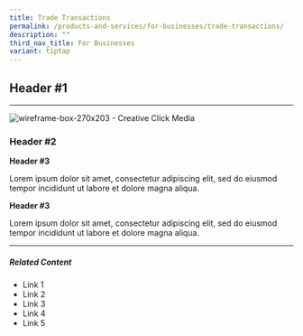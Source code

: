 ```yaml
---
title: Trade Transactions
permalink: /products-and-services/for-businesses/trade-transactions/
description: ""
third_nav_title: For Businesses
variant: tiptap
---
```

## **Header #1**

--------------------------------
![wireframe-box-270x203 - Creative Click Media](https://creativeclickmedia.com/wp-content/uploads/2018/04/wireframe-box-270x203.jpg)

### **Header #2**

**Header #3**

Lorem ipsum dolor sit amet, consectetur adipiscing elit, sed do eiusmod tempor incididunt ut labore et dolore magna aliqua.

**Header #3**

Lorem ipsum dolor sit amet, consectetur adipiscing elit, sed do eiusmod tempor incididunt ut labore et dolore magna aliqua.

* * *
##### **Related Content**

* Link 1 
* Link 2  
* Link 3 
* Link 4 
* Link 5